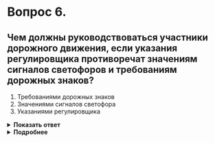 # Вопрос 6.

## Чем должны руководствоваться участники дорожного движения, если указания регулировщика противоречат значениям сигналов светофоров и требованиям дорожных знаков?

1. Требованиями дорожных знаков
2. Значениями сигналов светофора
3. Указаниями регулировщика

<details>
<summary><b>Показать ответ</b></summary>
Правильный ответ: 3
</details>
<details>
<summary><b>Подробнее</b></summary>
Регулирование дорожного движения базируется на «принципе приоритетности регулирования дорожного движения». При наличии нескольких средств регулирования действует только одно. По убывающей движение регулируется: регулировщиком, сигналами светофора, знаками приоритета, разметкой, дорожным покрытием, «правилом правой руки». Исходя из этого принципа, при наличии регулировщика руководствуйтесь его сигналами и указаниями.
(Пункты ПДД 6.15, 8.9, 13.3, 1.2 термин «Главная дорога»)
</details>